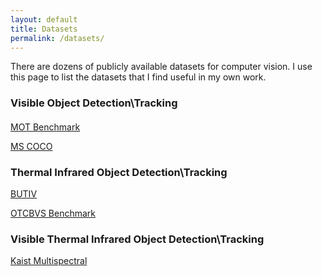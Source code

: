 ```yaml
---
layout: default
title: Datasets
permalink: /datasets/
---
```


There are dozens of publicly available datasets for computer vision. I use this page to list the datasets that I find useful in my own work.

### Visible Object Detection\Tracking
####
[MOT Benchmark](https://motchallenge.net/)

[MS COCO](http://cocodataset.org/#home)

### Thermal Infrared Object Detection\Tracking
[BUTIV](http://csr.bu.edu/BU-TIV/BUTIV.html)

[OTCBVS Benchmark](http://vcipl-okstate.org/pbvs/bench/)

### Visible Thermal Infrared Object Detection\Tracking
[Kaist Multispectral](https://soonminhwang.github.io/rgbt-ped-detection/)


